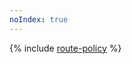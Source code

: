 ```yaml
---
noIndex: true
---
```


{% include [route-policy](../../_includes/managed-kubernetes/alb-ref/route-policy.md) %}